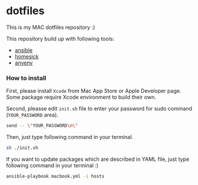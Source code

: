 # dotfiles

This is my MAC dotfiles repository :)

This repository build up with following tools:
- [ansible](http://www.ansible.com/home)
- [homesick](https://github.com/technicalpickles/homesick)
- [anyenv](https://github.com/riywo/anyenv)

### How to install

First, please install `Xcode` from Mac App Store or Apple Developer page.
Some package require Xcode environment to build their own.

Second, pleasse edit `init.sh` file to enter your password for sudo command (`YOUR_PASSWORD` area).
```bash
send -- \"YOUR_PASSWORD\n\"
```

Then, just type following command in your terminal.
```bash
sh ./init.sh
```

If you want to update packages which are described in YAML file, just type following command in your terminal :)
```bash
ansible-playbook macbook.yml -i hosts
```

